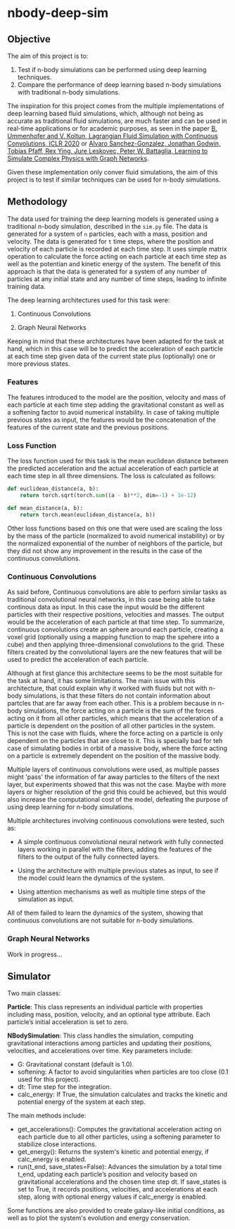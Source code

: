 # nbody-deep-sim

## Objective

The aim of this project is to:

1. Test if n-body simulations can be performed using deep learning techniques.
2. Compare the performance of deep learning based n-body simulations with traditional n-body simulations.

The inspiration for this project comes from the multiple implementations of deep learning based fluid simulations, which, although not being as accurate as traditional fluid simulations, are much faster and can be used in real-time applications or for academic purposes, as seen in the paper [B. Ummenhofer and V. Koltun, Lagrangian Fluid Simulation with Continuous Convolutions, ICLR 2020](https://ge.in.tum.de/publications/2020-ummenhofer-iclr/) or [Alvaro Sanchez-Gonzalez, Jonathan Godwin, Tobias Pfaff, Rex Ying, Jure Leskovec, Peter W. Battaglia, Learning to Simulate Complex Physics with Graph Networks](https://arxiv.org/abs/2002.09405). 

Given these implementation only conver fluid simulations, the aim of this project is to test if similar techniques can be used for n-body simulations.

## Methodology

The data used for training the deep learning models is generated using a traditional n-body simulation, described in the `sim.py` file. The data is generated for a system of `n` particles, each with a mass, position and velocity. The data is generated for `t` time steps, where the position and velocity of each particle is recorded at each time step. It uses simple matrix operation to calculate the force acting on each particle at each time step as well as the potentian and kinetic energy of the system. The benefit of this approach is that the data is generated for a system of any number of particles at any initial state and any number of time steps, leading to infinite training data.

The deep learning architectures used for this task were:

1. Continuous Convolutions

2. Graph Neural Networks

Keeping in mind that these architectures have been adapted for the task at hand, which in this case will be to predict the acceleration of each particle at each time step given data of the current state plus (optionally) one or more previous states.

### Features

The features introduced to the model are the position, velocity and mass of each particle at each time step adding the gravitational constant as well as a softening factor to avoid numerical instability. In case of taking multiple previous states as input, the features would be the concatenation of the features of the current state and the previous positions.

### Loss Function

The loss function used for this task is the mean euclidean distance between the predicted acceleration and the actual acceleration of each particle at each time step in all three dimensions. The loss is calculated as follows:

```python
def euclidean_distance(a, b):
    return torch.sqrt(torch.sum((a - b)**2, dim=-1) + 1e-12)

def mean_distance(a, b):
    return torch.mean(euclidean_distance(a, b))
```

Other loss functions based on this one that were used are scaling the loss by the mass of the particle (normalized to avoid numerical instability) or by the normalized exponential of the number of neighbors of the particle, but they did not show any improvement in the results in the case of the continuous convolutions.

### Continuous Convolutions

As said before, Continuous convolutions are able to perforn similar tasks as traditional convolutional neural networks, in this case being able to take continous data as input. In this case the input would be the different particles with their respective positions, velocities and masses. The output would be the acceleration of each particle at that time step. To summarize, continuous convolutions create an sphere around each particle, creating a voxel grid (optionally using a mapping function to map the spehere into a cube) and then applying three-dimensional convolutions to the grid. These filters created by the convolutional layers are the new features that will be used to predict the acceleration of each particle.

Although at first glance this architecture seems to be the most suitable for the task at hand, it has some limitations. The main issue with this architecture, that could explain why it worked with fluids but not with n-body simulations, is that these filters do not contain information about partcles that are far away from each other. This is a problem because in n-body simulations, the force acting on a particle is the sum of the forces acting on it from all other particles, which means that the acceleration of a particle is dependent on the position of all other particles in the system. This is not the case with fluids, where the force acting on a particle is only dependent on the particles that are close to it. This is specially bad for teh case of simulating bodies in orbit of a massive body, where the force acting on a particle is extremely dependent on the position of the massive body. 

Multiple layers of continuous convolutions were used, as multiple passes might 'pass' the information of far away particles to the filters of the next layer, but experiments showed that this was not the case. Maybe with more layers or higher resolution of the grid this could be achieved, but this would also increase the computational cost of the model, defeating the purpose of using deep learning for n-body simulations.

Multiple architectures involving continuous convolutions were tested, such as:

- A simple continuous convolutional neural network with fully connected layers working in parallel with the filters, adding the features of the filters to the output of the fully connected layers.

- Using the architecture with multiple previous states as input, to see if the model could learn the dynamics of the system.

- Using attention mechanisms as well as multiple time steps of the simulation as input.

All of them failed to learn the dynamics of the system, showing that continuous convolutions are not suitable for n-body simulations.

### Graph Neural Networks

Work in progress...


## Simulator

Two main classes:

**Particle**: This class represents an individual particle with properties including mass, position, velocity, and an optional type attribute. Each particle’s initial acceleration is set to zero.

**NBodySimulation**: This class handles the simulation, computing gravitational interactions among particles and updating their positions, velocities, and accelerations over time. Key parameters include:

- G: Gravitational constant (default is 1.0).
- softening: A factor to avoid singularities when particles are too close (0.1 used for this project).
- dt: Time step for the integration.
- calc_energy: If True, the simulation calculates and tracks the kinetic and potential energy of the system at each step.

The main methods include:

- get_accelerations(): Computes the gravitational acceleration acting on each particle due to all other particles, using a softening parameter to stabilize close interactions.
- get_energy(): Returns the system's kinetic and potential energy, if calc_energy is enabled.
- run(t_end, save_states=False): Advances the simulation by a total time t_end, updating each particle’s position and velocity based on gravitational accelerations and the chosen time step dt. If save_states is set to True, it records positions, velocities, and accelerations at each step, along with optional energy values if calc_energy is enabled.

Some functions are also provided to create galaxy-like initial conditions, as well as to plot the system's evolution and energy conservation.

